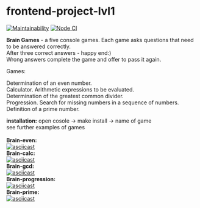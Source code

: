 # frontend-project-lvl1
[![Maintainability](https://api.codeclimate.com/v1/badges/a99a88d28ad37a79dbf6/maintainability)](https://codeclimate.com/github/codeclimate/codeclimate/maintainability)
[![Node CI](https://github.com/MariaChumerina/frontend-project-lvl1/workflows/Node%20CI/badge.svg)](https://github.com/MariaChumerina/frontend-project-lvl1/actions)

<b>Brain Games</b> - a five console games. Each game asks questions that need to be answered correctly.<br/>
After three correct answers - happy end:) <br/>
Wrong answers complete the game and offer to pass it again. 

Games:

Determination of an even number.<br/>
Calculator. Arithmetic expressions to be evaluated.<br/>
Determination of the greatest common divider.<br/>
Progression. Search for missing numbers in a sequence of numbers.<br/>
Definition of a prime number.<br/>

<b>installation:</b>
open cosole -> make install -> name of game<br/>
see further examples of games
<br/>
<br/>
<b>Brain-even:</b><br/>
[![asciicast](https://asciinema.org/a/r6gl7a4gSCKZHzVTbldgbIvE2.svg)](https://asciinema.org/a/r6gl7a4gSCKZHzVTbldgbIvE2)<br/>
<b>Brain-calc:</b><br/>
[![asciicast](https://asciinema.org/a/2pfDQZhwjh0342tOTsRhI7qeo.svg)](https://asciinema.org/a/2pfDQZhwjh0342tOTsRhI7qeo)<br/>
<b>Brain-gcd:</b><br/>
[![asciicast](https://asciinema.org/a/JLrSpUFVfCfHSBWYyETsxdcgR.svg)](https://asciinema.org/a/JLrSpUFVfCfHSBWYyETsxdcgR)<br/>
<b>Brain-progression:</b><br/>
[![asciicast](https://asciinema.org/a/YTw7oOC9FYHbzXvifCkx2dVdO.svg)](https://asciinema.org/a/YTw7oOC9FYHbzXvifCkx2dVdO)<br/>
<b>Brain-prime:</b><br/>
[![asciicast](https://asciinema.org/a/UNqqTzknEtakkLlUoPMfJt6Cp.svg)](https://asciinema.org/a/UNqqTzknEtakkLlUoPMfJt6Cp)
